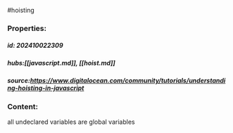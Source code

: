 #hoisting
### Properties:


##### id: 202410022309
##### hubs:[[javascript.md]], [[hoist.md]]
##### source:https://www.digitalocean.com/community/tutorials/understanding-hoisting-in-javascript


### Content:
all undeclared variables are global variables

